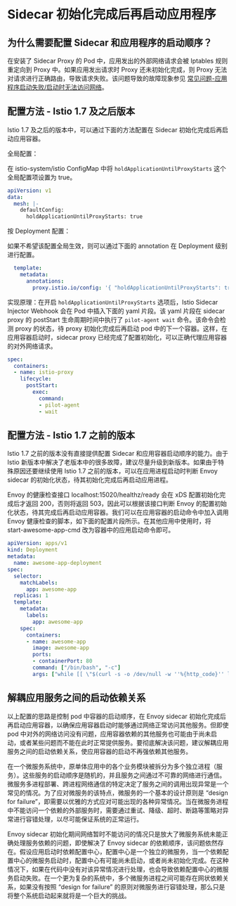 # Sidecar 初始化完成后再启动应用程序

## 为什么需要配置 Sidecar 和应用程序的启动顺序？
在安装了 Sidecar Proxy 的 Pod 中，应用发出的外部网络请求会被 Iptables 规则重定向到 Proxy 中。如果应用发出请求时 Proxy 还未初始化完成，则 Proxy 无法对请求进行正确路由，导致请求失败。该问题导致的故障现象参见 [常见问题-应用程序启动失败/启动时无法访问网络](../common-problem/application-start-fail.md)。

## 配置方法 - Istio 1.7 及之后版本
Istio 1.7 及之后的版本中，可以通过下面的方法配置在 Sidecar 初始化完成后再启动应用容器。

全局配置：

在 istio-system/istio ConfigMap 中将 `holdApplicationUntilProxyStarts` 这个全局配置项设置为 true。

```yaml
apiVersion: v1
data:
  mesh: |-
    defaultConfig:
      holdApplicationUntilProxyStarts: true
```

按 Deployment 配置：

如果不希望该配置全局生效，则可以通过下面的 annotation 在 Deployment 级别进行配置。

```yaml
  template:
    metadata:
      annotations:
        proxy.istio.io/config: '{ "holdApplicationUntilProxyStarts": true }'
```

实现原理：在开启 `holdApplicationUntilProxyStarts` 选项后，Istio Sidecar Injector Webhook 会在 Pod 中插入下面的 yaml 片段。该 yaml 片段在 sidecar proxy 的 postStart 生命周期时间中执行了 `pilot-agent wait` 命令。该命令会检测 proxy 的状态，待 proxy 初始化完成后再启动 pod 中的下一个容器。这样，在应用容器启动时，sidecar proxy 已经完成了配置初始化，可以正确代理应用容器的对外网络请求。

```yaml
spec:
  containers:
  - name: istio-proxy
    lifecycle:
      postStart:
        exec:
          command:
          - pilot-agent
          - wait
```

## 配置方法 - Istio 1.7 之前的版本

Istio 1.7 之前的版本没有直接提供配置 Sidecar 和应用容器启动顺序的能力。由于 Istio 新版本中解决了老版本中的很多故障，建议尽量升级到新版本。如果由于特殊原因还要继续使用 Istio 1.7 之前的版本，可以在应用进程启动时判断 Envoy sidecar 的初始化状态，待其初始化完成后再启动应用进程。

Envoy 的健康检查接口 localhost:15020/healthz/ready 会在 xDS 配置初始化完成后才返回 200，否则将返回 503，因此可以根据该接口判断 Envoy 的配置初始化状态，待其完成后再启动应用容器。我们可以在应用容器的启动命令中加入调用 Envoy 健康检查的脚本，如下面的配置片段所示。在其他应用中使用时，将 start-awesome-app-cmd 改为容器中的应用启动命令即可。

```yaml
apiVersion: apps/v1
kind: Deployment
metadata:
  name: awesome-app-deployment
spec:
  selector:
    matchLabels:
      app: awesome-app
  replicas: 1
  template:
    metadata:
      labels:
        app: awesome-app
    spec:
      containers:
      - name: awesome-app
        image: awesome-app
        ports:
        - containerPort: 80
        command: ["/bin/bash", "-c"]
        args: ["while [[ \"$(curl -s -o /dev/null -w ''%{http_code}'' localhost:15020/healthz/ready)\" != '200' ]]; do echo Waiting for Sidecar;sleep 1; done; echo Sidecar available; start-awesome-app-cmd"]
```

## 解耦应用服务之间的启动依赖关系

以上配置的思路是控制 pod 中容器的启动顺序，在 Envoy sidecar 初始化完成后再启动应用容器，以确保应用容器启动时能够通过网络正常访问其他服务。但即使 pod 中对外的网络访问没有问题，应用容器依赖的其他服务也可能由于尚未启动，或者某些问题而不能在此时正常提供服务。要彻底解决该问题，建议解耦应用服务之间的启动依赖关系，使应用容器的启动不再强依赖其他服务。

在一个微服务系统中，原单体应用中的各个业务模块被拆分为多个独立进程（服务）。这些服务的启动顺序是随机的，并且服务之间通过不可靠的网络进行通信。微服务多进程部署、跨进程网络通信的特定决定了服务之间的调用出现异常是一个常见的情况。为了应对微服务的该特点，微服务的一个基本的设计原则是 “design for failure”，即需要以优雅的方式应对可能出现的各种异常情况。当在微服务进程中不能访问一个依赖的外部服务时，需要通过重试、降级、超时、断路等策略对异常进行容错处理，以尽可能保证系统的正常运行。

Envoy sidecar 初始化期间网络暂时不能访问的情况只是放大了微服务系统未能正确处理服务依赖的问题，即使解决了 Envoy sidecar 的依赖顺序，该问题依然存在。假设应用启动时依赖配置中心，配置中心是一个独立的微服务，当一个依赖配置中心的微服务启动时，配置中心有可能尚未启动，或者尚未初始化完成。在这种情况下，如果在代码中没有对该异常情况进行处理，也会导致依赖配置中心的微服务启动失败。在一个更为复杂的系统中，多个微服务进程之间可能存在网状依赖关系，如果没有按照 “design for failure” 的原则对微服务进行容错处理，那么只是将整个系统启动起来就将是一个巨大的挑战。